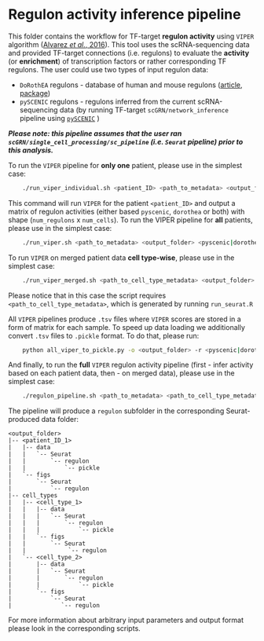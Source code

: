 # Regulon activity inference pipeline

This folder contains the workflow for TF-target **regulon activity** using `VIPER` algorithm ([Alvarez *et al.*, 2016](https://www.nature.com/articles/ng.3593)). This tool uses the scRNA-sequencing data and provided TF-target connections (i.e. regulons) to evaluate the **activity** (or **enrichment**) of transcription factors or rather corresponding TF regulons. The user could use two types of input regulon data:

- `DoRothEA` regulons - database of human and mouse regulons ([article](https://genome.cshlp.org/content/29/8/1363), [package](https://saezlab.github.io/dorothea/))
- `pySCENIC` regulons - regulons inferred from the current scRNA-sequencing data (by running TF-target `scGRN/network_inference` pipeline using [`pySCENIC`](https://pyscenic.readthedocs.io/en/latest/) )

***Please note: this pipeline assumes that the user ran `scGRN/single_cell_processing/sc_pipeline` (i.e. `Seurat` pipeline) prior to this analysis.***

To run the `VIPER` pipeline for **only one** patient, please use in the simplest case:

```bash
    ./run_viper_individual.sh <patient_ID> <path_to_metadata> <output_folder> <pyscenic|dorothea|pyscenic_dorothea>
```

This command will run `VIPER` for the patient `<patient_ID>` and output a matrix of regulon activities (either based `pyscenic`, `dorothea` or both) with shape (`num_regulons` x `num_cells`). To run the VIPER pipeline for **all** patients, please use in the simplest case:

```bash
    ./run_viper.sh <path_to_metadata> <output_folder> <pyscenic|dorothea|pyscenic_dorothea>
```

To run `VIPER` on merged patient data **cell type-wise**, please use in the simplest case:

```bash
    ./run_viper_merged.sh <path_to_cell_type_metadata> <output_folder> <pyscenic|dorothea|pyscenic_dorothea>
```

Please notice that in this case the script requires `<path_to_cell_type_metadata>`, which is generated by running `run_seurat.R`

All `VIPER` pipelines produce `.tsv` files where `VIPER` scores are stored in a form of matrix for each sample. To speed up data loading we additionally convert `.tsv` files to `.pickle` format. To do that, please run:

```bash
    python all_viper_to_pickle.py -o <output_folder> -r <pyscenic|dorothea|pyscenic_dorothea>
```

And finally, to run the **full** `VIPER` regulon activity pipeline (first - infer activity based on each patient data, then - on merged data), please use in the simplest case:

```bash
    ./regulon_pipeline.sh <path_to_metadata> <path_to_cell_type_metadata> <output_folder> <pyscenic|dorothea|pyscenic_dorothea>
```

The pipeline will produce a `regulon` subfolder in the corresponding Seurat-produced data folder:

```
<output_folder>
|-- <patient_ID_1>
|   |-- data
|   |   `-- Seurat
|   |       `-- regulon
|   |           `-- pickle
|   `-- figs
|       `-- Seurat
|           `-- regulon
|-- cell_types
|   |-- <cell_type_1>
|   |   |-- data
|   |   |   `-- Seurat
|   |   |       `-- regulon
|   |   |           `-- pickle
|   |   `-- figs
|   |       `-- Seurat
|   |            `-- regulon
|   `-- <cell_type_2>
|       |-- data
|       |   `-- Seurat
|       |       `-- regulon
|       |           `-- pickle
|       `-- figs
|           `-- Seurat
|              `-- regulon
```

For more information about arbitrary input parameters and output format please look in the corresponding scripts.

